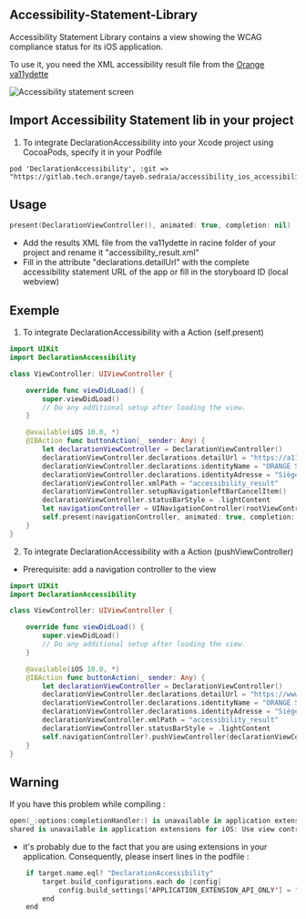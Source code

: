 Accessibility-Statement-Library
------

Accessibility Statement Library contains a view showing the WCAG compliance status for its iOS application.

To use it, you need the XML accessibility result file from the [Orange va11ydette](https://la-va11ydette.orange.com/)

![Accessibility statement screen](preview_accessibility_statement.png)


Import Accessibility Statement lib in your project
------

1. To integrate DeclarationAccessibility into your Xcode project using CocoaPods, specify it in your Podfile
```
pod 'DeclarationAccessibility', :git => "https://gitlab.tech.orange/tayeb.sedraia/accessibility_ios_accessibility_statement.git"
```


Usage
-----
```swift
present(DeclarationViewController(), animated: true, completion: nil)
```

* Add the results XML file from the va11ydette in racine folder of your project and rename it "accessibility_result.xml"
* Fill in the attribute "declarations.detailUrl" with the complete accessibility statement URL of the app or fill in the storyboard ID (local webview)



Exemple
-----

1. To integrate DeclarationAccessibility with a Action (self.present)
```swift
import UIKit
import DeclarationAccessibility

class ViewController: UIViewController {

    override func viewDidLoad() {
        super.viewDidLoad()
        // Do any additional setup after loading the view.
    }

    @available(iOS 10.0, *)
    @IBAction func buttonAction(_ sender: Any) {
        let declarationViewController = DeclarationViewController()
        declarationViewController.declarations.detailUrl = "https://a11y-guidelines.orange.com/fr/"
        declarationViewController.declarations.identityName = "ORANGE SA"
        declarationViewController.declarations.identityAdresse = "Siège social : 111, quai du Président Roosevelt, 92130 Issy-les-Moulineaux"
        declarationViewController.xmlPath = "accessibility_result"
        declarationViewController.setupNavigationleftBarCancelItem()
        declarationViewController.statusBarStyle = .lightContent
        let navigationController = UINavigationController(rootViewController: declarationViewController)
        self.present(navigationController, animated: true, completion: nil)
    }
}
```

2. To integrate DeclarationAccessibility with a Action (pushViewController)
* Prerequisite: add a navigation controller to the view
```swift
import UIKit
import DeclarationAccessibility

class ViewController: UIViewController {

    override func viewDidLoad() {
        super.viewDidLoad()
        // Do any additional setup after loading the view.
    }

    @available(iOS 10.0, *)
    @IBAction func buttonAction(_ sender: Any) {
        let declarationViewController = DeclarationViewController()
        declarationViewController.declarations.detailUrl = "https://www.orange.fr/accessibilite?url=app.orangemoney.ios.orange.fr"
        declarationViewController.declarations.identityName = "ORANGE SA"
        declarationViewController.declarations.identityAdresse = "Siège social : 111, quai du Président Roosevelt, 92130 Issy-les-Moulineaux"
        declarationViewController.xmlPath = "accessibility_result"
        declarationViewController.statusBarStyle = .lightContent
        self.navigationController?.pushViewController(declarationViewController, animated: true)
    }
}
```

Warning
-----
If you have this problem while compiling :
```swift
open(_:options:completionHandler:) is unavailable in application extensions for iOS
shared is unavailable in application extensions for iOS: Use view controller based solutions where appropriate instead.
```
* it's probably due to the fact that you are using extensions in your application. Consequently, please insert lines in the podfile : 
```swift
    if target.name.eql? "DeclarationAccessibility"
        target.build_configurations.each do |config|
            config.build_settings['APPLICATION_EXTENSION_API_ONLY'] = "NO"
        end
    end
```
